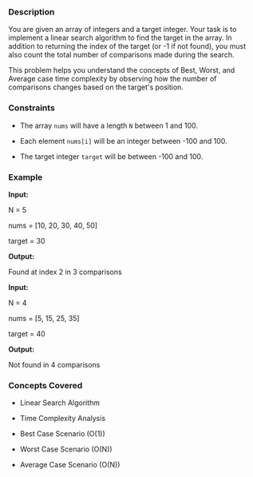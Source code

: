 ### Description
You are given an array of integers and a target integer. Your task is to implement a linear search algorithm to find the target in the array. In addition to returning the index of the target (or -1 if not found), you must also count the total number of comparisons made during the search.

This problem helps you understand the concepts of Best, Worst, and Average case time complexity by observing how the number of comparisons changes based on the target's position.

### Constraints
- The array `nums` will have a length `N` between 1 and 100.
- Each element `nums[i]` will be an integer between -100 and 100.
- The target integer `target` will be between -100 and 100.

### Example
**Input:**
N = 5
nums = [10, 20, 30, 40, 50]
target = 30

**Output:**
Found at index 2 in 3 comparisons

**Input:**
N = 4
nums = [5, 15, 25, 35]
target = 40

**Output:**
Not found in 4 comparisons

### Concepts Covered
- Linear Search Algorithm
- Time Complexity Analysis
- Best Case Scenario (O(1))
- Worst Case Scenario (O(N))
- Average Case Scenario (O(N))
